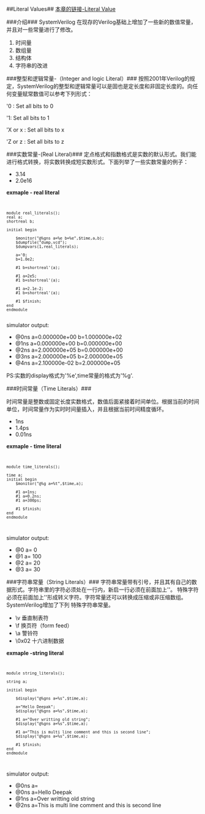 ##Literal Values##
[本章的链接-Literal Value](http://www.asic-world.com/systemverilog/literal_values1.html#Integer_and_Logic_Literals)

###介绍###
SystemVerilog 在现存的Verilog基础上增加了一些新的数值常量，并且对一些常量进行了修改。

1. 时间量
2. 数组量
3. 结构体
4. 字符串的改进

###整型和逻辑常量-（Integer and logic Literal）###
按照2001年Verilog的规定，SystemVerilog的整型和逻辑常量可以是固也是定长度和非固定长度的。向任何变量赋常数值可以参考下列形式：

'0 : Set all bits to 0

'1: Set all bits to 1

'X or x : Set all bits to x

'Z or z : Set all bits to z

###实数常量-(Real Literal)###
定点格式和指数格式是实数的默认形式。我们能进行格式转换，将实数转换成短实数形式。下面列举了一些实数常量的例子：

* 3.14
* 2.0e16

**exmaple - real literal**
<code>

	module real_literals();
  	real a;
  	shortreal b;
  
  	initial begin 

    	$monitor("@%gns a=%e b=%e",$time,a,b);
    	$dumpfile("dump.vcd");
    	$dumpvars(1,real_literals);
    
    	a='0;
    	b=1.0e2;
    
    	#1 b=shortreal'(a);
    
    	#1 a=2e5;
    	#1 b=shortreal'(a);
    
    	#1 a=2.1e-2;
   	    #1 b=shortreal'(a);
    
    	#1 $finish;
  	end
	endmodule
</code>
simulator output:

- @0ns a=0.000000e+00 b=1.000000e+02
- @1ns a=0.000000e+00 b=0.000000e+00
- @2ns a=2.000000e+05 b=0.000000e+00
- @3ns a=2.000000e+05 b=2.000000e+05
- @4ns a=2.100000e-02 b=2.000000e+05

PS:实数的display格式为'%e',time常量的格式为'%g'.

###时间常量（Time Literals）###

时间常量是整数或固定长度实数格式，数值后面紧接着时间单位。根据当前的时间单位，时间常量作为实时时间量插入，并且根据当前时间精度循环。

- 1ns
- 1.4ps
- 0.01ns


**exmaple - time literal**
<code>

	module time_literals();
  
  	time a;
  	initial begin
    	$monitor("@%g a=%t",$time,a);
    
    	#1 a=1ns;
    	#1 a=0.2ns;
    	#1 a=300ps;
    
    	#1 $finish;
  	end
	endmodule

</code>

simulator output:

- @0 a=                   0
- @1 a=                 100
- @2 a=                  20
- @3 a=                  30

###字符串常量（String Literals）###
字符串常量带有引号，并且其有自己的数据形式。字符串里的字符必须处在一行内，新启一行必须在前面加上'\'。
特殊字符必须在前面加上'\'形成转义字符。字符常量还可以转换成压缩或非压缩数组。SystemVerilog增加了下列
特殊字符串常量。

- \v 垂直制表符
- \f 换页符（form feed）
- \a 警铃符
- \0x02 十六进制数据

**exmaple -string literal**
<code>

	module string_literals();
  
  	string a;
  
  	initial begin
    
    	$display("@%gns a=%s",$time,a);
    
    	a="Hello Deepak";
   	 	$display("@%gns a=%s",$time,a);
    
    	#1 a="Over writting old string";
    	$display("@%gns a=%s",$time,a);
    
    	#1 a="This is multi line comment and this is second line";
    	$display("@%gns a=%s",$time,a);
    
    	#1 $finish;
  	end
	endmodule

</code>

simulator output:

- @0ns a=
- @0ns a=Hello Deepak
- @1ns a=Over writting old string
- @2ns a=This is multi line comment and this is second line